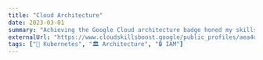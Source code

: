 ```yaml
---
title: "Cloud Architecture"
date: 2023-03-01
summary: "Achieving the Google Cloud architecture badge honed my skills in IAM, networking, and Kubernetes Engine, preparing me for advanced cloud solutions and the Professional Cloud Architect Certification."
externalUrl: "https://www.cloudskillsboost.google/public_profiles/aea4d0cb-a839-4c45-804d-2dce412ee35f/badges/2360206"
tags: ["🐳 Kubernetes", "🏛️ Architecture", "🔒 IAM"]
---
```

